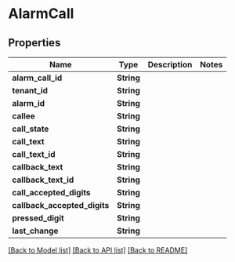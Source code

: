 # AlarmCall

## Properties

Name | Type | Description | Notes
------------ | ------------- | ------------- | -------------
**alarm_call_id** | **String** |  | 
**tenant_id** | **String** |  | 
**alarm_id** | **String** |  | 
**callee** | **String** |  | 
**call_state** | **String** |  | 
**call_text** | **String** |  | 
**call_text_id** | **String** |  | 
**callback_text** | **String** |  | 
**callback_text_id** | **String** |  | 
**call_accepted_digits** | **String** |  | 
**callback_accepted_digits** | **String** |  | 
**pressed_digit** | **String** |  | 
**last_change** | **String** |  | 

[[Back to Model list]](../README.md#documentation-for-models) [[Back to API list]](../README.md#documentation-for-api-endpoints) [[Back to README]](../README.md)


